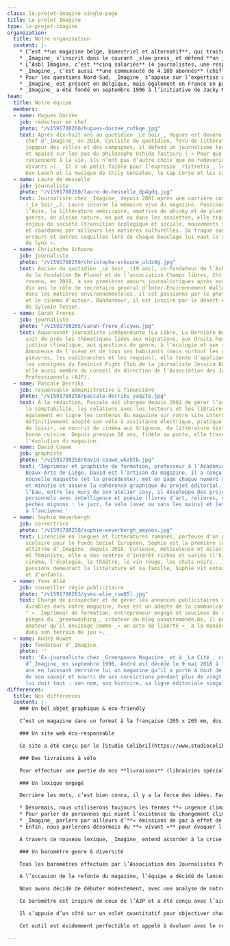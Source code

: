 ```yaml
---
class: le-projet-imagine single-page
title: Le projet Imagine
type: le-projet-imagine
organization:
  title: Notre organisation
  content: |-
    * C’est **un magazine belge, bimestriel et alternatif**, qui traite des questions d’**écologie, de société et de relations Nord-Sud.** Il est édité par une Asbl, indépendante de tout groupe de presse et de tout parti politique, et géré par l’équipe qui le réalise.
    * _Imagine_ s’inscrit dans le courant _slow press_ et défend **un journalisme d’impact, au long cours, à la fois vivant et critique, apaisé et constructif**. Tous les deux mois, il recherche la qualité plutôt que la quantité. Il ralentit pour offrir à ses lecteurs une information originale, fiable et nuancée.
    * L’Asbl Imagine, c’est **cinq salariés** (4 journalistes, une responsable administrative et financière), un **graphiste et une correctrice indépendants**, une équipe de **collaborateurs réguliers** (journalistes, illustrateurs, photographes, chroniqueurs…), un conseiller régie publicitaire free lance et une équipe d’ambassadeurs Imagine.
    * _Imagine_, c’est aussi **une communauté de 4.108 abonnés** (chiffres arrêtés fin mai 2020), et une moyenne de 1 200 exemplaires vendus par numéro en 2019 (librairies, magasins bio…). C’est **un modèle économique mixte** qui s’appuie sur les abonnements (50%), les ventes au numéro (10 %), des suppléments rédactionnels et des annonces publicitaires éthiques et durables (7 %), un soutien de son partenaire CNCD 11.11.11 et une aide à la presse périodique d’opinion de la Fédération Wallonie-Bruxelles (33 %).
    * Pour les questions Nord-Sud, _Imagine_ s’appuie sur l’expertise de son partenaire, **le Centre national de coopération au développement (CNCD-11.11.11),** une coupole qui réunit 90 organisations non gouvernementales (ONG) belges de solidarité internationale. Au fil de son histoire, notre magazine a également tissé des liens étroits avec le monde associatif, les universités, les mouvements citoyens… _Imagine_ est également associé depuis 2018 à **l’Asbl Climate Voices – Les Voix du climat** qui a pour objectifs d’informer, de sensibiliser et d’accompagner différents publics sur les changements climatiques et en particulier les enjeux de la transition écologique et sociale.
    * _Imagine_ est présent en Belgique, mais également en France en partenariat **avec Les Liens qui Libèrent** qui assure sa distribution dans l’Hexagone. Créée en 2014 en association avec Actes Sud, cette jeune maison d’édition française interroge la question de la crise des liens dans nos sociétés occidentales. A l’automne, _Imagine_ & LLL co-éditeront un hors-série inédit autour de l’origine des catastrophes.
    * _Imagine_ a été fondé en septembre 1996 à l’initiative de Jacky Morael, alors secrétaire fédéral d’Ecolo avec l’appui de son parti et la venue d’André Ruwet (ex-rédacteur en chef du magazine _Greenpeace_ et journaliste à _La Cité_). En janvier 2003, les Verts ont décidé de renoncer à _Imagine_ et de créer leur propre publication. La rédaction a ensuite racheté le titre, créé **son Asbl et relancé ce média de manière totalement autonome.** En 2004, elle s’est associée avec le CNCD-11.11.11 pour développer l’aspect Nord-Sud. En 2014, elle a entrepris une première réforme importante (52 à 100 pages, nouveau format…). Avec le processus #Imagine2020, l’équipe franchit un pas supplémentaire en se positionnant comme **« le » magazine des mutations en cours et à venir**.
team:
  title: Notre équipe
  members:
  - name: Hugues Dorzée
    job: rédacteur en chef
    photo: "/v1591708260/hugues-dorzee_rufkqe.jpg"
    text: Après dix-huit ans au quotidien _Le Soir_, Hugues est devenu rédacteur en
      chef d’_Imagine_ en 2014. Cycliste du quotidien, féru de littérature anglo-saxonne,
      joggeur des villes et des campagnes, il défend un journalisme terre-à-terre
      et apaisé sur les pas du philosophe Uchida Tastsuru (_« Pour que les médias
      reviennent à la vie, ils n’ont pas d’autre choix que de redevenir des êtres
      vivants »)._ Il a un petit faible pour l’expresso _ristretto_, les films de
      Ken Loach et la musique de Chily Gonzales, le Cap Corse et les cabanes perchées.
  - name: Laure de Hesselle
    job: journaliste
    photo: "/v1591708260/laure-de-hesselle_dp4gdq.jpg"
    text: Journaliste chez _Imagine_ depuis 2001 après une carrière comme indépendante
      (_Le Soir_…), Laure incarne la mémoire vive du magazine. Passionnée par le cinéma,
      l’Asie, la littérature américaine, amatrice de whisky et de plantes en tous
      genres, en pleine nature, en pot ou dans les assiettes, elle traite des grands
      enjeux de société (transition écologique et sociale, mouvements sociaux, urbanisme…)
      et coordonne par ailleurs les matières culturelles. Sa traque sans pitié des
      erreurs et autres coquilles lors de chaque bouclage lui vaut le surnom d’« œil
      de lynx ».
  - name: Christophe Schoune
    job: journaliste
    photo: "/v1591708259/christophe-schoune_uldx8g.jpg"
    text: Ancien du quotidien _Le Soir_ (19 ans), co-fondateur de l’Asbl Climate Voices,
      de la Fondation Be Planet et de l’association Champs libres, Christophe est
      revenu, en 2019, à ses premières amours journalistiques après avoir occupé pendant
      dix ans le rôle de secrétaire général d’Inter-Environnement Wallonie. Spécialisé
      dans les matières environnementales, il est passionné par le photo-reportage
      et le cinéma d'auteur. Randonneur, il est inspiré par le désert et le cheminement
      de Sylvain Tesson.
  - name: Sarah Freres
    job: journaliste
    photo: "/v1591708265/sarah-frere_dlcywu.jpg"
    text: Auparavant journaliste indépendante (La Libre, La Dernière Heure), Sarah
      suit de près les thématiques liées aux migrations, aux droits humains, à la
      justice climatique, aux questions de genre, à l'écologie et aux relations Nord-Sud.
      Amoureuse de l’océan et de tous ses habitants (mais surtout les coraux, les
      pieuvres, les nudibranches et les requins), elle tente d’appliquer au quotidien
      les consignes du Feminist Fight Club de la journaliste Jessica Benett. En parallèle,
      elle aussi membre du conseil de direction de l’Association des Journalistes
      Professionnels (AJP).
  - name: Pascale Derriks
    job: responsable administrative & financière
    photo: "/v1591708258/pascale-derriks_yaqzte.jpg"
    text: À la rédaction, Pascale est chargée depuis 2001 de gérer l’administration,
      la comptabilité, les relations avec les lecteurs et les libraires. Elle met
      également en ligne les contenus du magazine sur notre site internet. Elle a
      définitivement adopté son vélo à assistance électrique, pratique plusieurs sports
      de loisir, se nourrit de cinéma aux Grignoux, de littérature historique et de…
      bonne cuisine. Depuis presque 20 ans, fidèle au poste, elle traverse sans encombre
      l'évolution du magazine.
  - name: David Cauwe
    job: graphiste
    photo: "/v1591708258/david-cauwe_w6zktb.jpg"
    text: 'Imprimeur et graphiste de formation, professeur à l’Académie Royale des
      Beaux-Arts de Liège, David est l’artisan du magazine. Il a conçu de A à Z la
      nouvelle maquette (et la précédente), met en page chaque numéro avec talent
      et minutie et assure la cohérence graphique du projet éditorial. Au 23 rue Sous
      l’Eau, entre les murs de son atelier cosy, il développe des projets créatifs
      personnels avec intelligence et poésie (livres d’art, reliures, cartes…). Ses
      péchés mignons : le jazz, le vélo (avec ou sans les mains) et les typographiques
      à l’ancienne.'
  - name: Sophie Weverbergh
    job: correctrice
    photo: "/v1591708258/sophie-weverbergh_amyoos.jpg"
    text: Licenciée en langues et littératures romanes, porteuse d'un projet d'accrochage
      scolaire pour le Fonds Social Européen, Sophie est la première lectrice et correctrice
      attitrée d’_Imagine_ depuis 2018. Curieuse, méticuleuse et éclectique, humaniste
      et féministe, elle a des centres d’intérêt riches et variés (l'histoire, le
      cinéma, l'écologie, le théâtre, le vin rouge, les chats noirs...). Ses premières
      passions demeurant la littérature et sa famille, Sophie vit entourée de livres
      et d'enfants.
  - name: Yves Alié
    job: conseiller régie publicitaire
    photo: "/v1591708263/yves-alie_ruw85l.jpg"
    text: Chargé de prospecter et de gérer les annonces publicitaires éthiques et
      durables dans notre magazine, Yves est un adepte de la communication « à 360
      ° ». Imprimeur de formation, entrepreneur engagé et soucieux de contourner les
      pièges du _greenwashing_, créateur du blog unautremonde.be, il pratique la photo
      amateur qu’il envisage comme _« un acte de liberté »_ à la manière _« d’un gosse
      dans son terrain de jeu »._
  - name: André Ruwet
    job: fondateur d’_Imagine_
    photo: ''
    text: 'Ex-journaliste chez _Greenpeace Magazine_ et à _La Cité_, co-fondateur
      d’_Imagine_ en septembre 1996, André est décédé le 9 mai 2018 à l’âge de 67
      ans en laissant derrière lui un magazine qu’il a porté à bout de bras, irrigué
      de son savoir et nourri de ses convictions pendant plus de vingt ans. _Imagine_
      lui doit tout : son nom, son histoire, sa ligne éditoriale singulière.'
differences:
  title: Nos différences
  content: |-
    ### Un bel objet graphique & éco-friendly

    C’est un magazine dans un format à la française (205 x 265 mm, dos collé). La maquette est réalisée par l’Atelier David Cauwe (Liège). C’est aussi une publication éco-responsable (papier Lenza Green, 100 % recyclé, label FSC, encres végétales) imprimé au sein d’une entreprise familiale, locale et spécialisée dans l’édition durable (Kliemo, Eupen).

    ### Un site web éco-responsable

    Ce site a été conçu par le [Studio Colibri](https://www.studiocolibri.be "Studio Colibri") dans un esprit éco-responsable (code artisanal sur mesure, images et fonctionnalités allégées, peu de data mobile, peu d’affichages rapides…). Il est optimisé et va évoluer avec le temps. A l’ère du tout numérique, _Imagine_ s’efforce ainsi de rester fidèle à deux fondamentaux : une temporalité lente et une volonté de réduire au maximum son empreinte environnementale.

    ### Des livraisons à vélo

    Pour effectuer une partie de nos **livraisons** (librairies spécialisées, magasins bio…), nous travaillons avec la coopérative Rayon 9 (notre Asbl est membre de celle-ci) et leurs collègues du Coursier wallon (Namur et Mons) et Dioxyde de Gambettes (Bruxelles). En dehors de celles-ci, nos magazines sont distribués par Tondeur Diffusion.

    ### Un lexique engagé

    Derrière les mots, c’est bien connu, il y a la force des idées. Face aux bouleversements environnementaux en cours, la rédaction d’_Imagine_ a décidé d’adopter une ligne directrice lexicale plus claire inspirée de la charte rédigée par nos confrères du journal britannique _The Guardian_.

    * Désormais, nous utiliserons toujours les termes **« urgence climatique »** ou **« crise climatique »** plutôt que « changement climatique » qui, selon nous, ne reflète pas suffisamment la gravité de la situation. Pour décrire le phénomène au sens scientifique ou géophysique, nous opterons pour l’expression **« dérèglement climatique ».**
    * Pour parler de personnes qui nient l’existence du changement climatique ou le fait qu’il soit causé par l’activité humaine, nous utiliserons systématiquement l’expression **« climato-négationnistes »**, plutôt que « climato-sceptiques ». En effet, derrière le scepticisme, il y a l’idée de doute, d’incrédulité. Or le débat ne peut en aucun cas se poser en ces termes : les preuves scientifiques sont avérées et nombreuses. Les réfuter, c’est pratiquer du négationnisme.
    * _Imagine_ parlera par ailleurs d’**« émissions de gaz à effet de serre »** plutôt que d'« émissions de carbone » ou d'« émissions de dioxyde de carbone ». Bien que ces deux expressions ne soient pas inexactes, nous préférons utiliser un terme qui intègre tous les gaz nuisibles au climat, y compris le méthane, les oxydes d'azote, les CFC…
    * Enfin, nous parlerons désormais du **« vivant »** pour évoquer l’ensemble des organismes non-humains (plantes, animaux, micro-organismes…) et de **« biodiversité »** quand il s’agit d’un contexte plus scientifique.

    A travers ce nouveau lexique, _Imagine_ entend accorder à la crise climatique toute l’attention qu’elle exige.

    ### Un baromètre genre & diversité

    Tous les baromètres effectués par l’Association des Journalistes Professionnels (AJP) débouchent sur le même constat : les femmes, les personnes racisées et les minorités de genre sont sous-représentées dans l’espace médiatique. Si notre rédaction veut penser chaque numéro comme le reflet de la diversité de notre société, nous ne sommes pas exempts de certains biais, profondément ancrés.

    A l’occasion de la refonte du magazine, l’équipe a décidé de lancer son propre baromètre, disponible dans chaque numéro. Encore perfectible, cet outil sera amélioré au fil du temps.

    Nous avons décidé de débuter modestement, avec une analyse de notre dossier (21 pages).

    Ce baromètre est inspiré de ceux de l’AJP et a été conçu avec l’aide précieuse de Florence Le Cam (professeure de journalisme à l’ULB, qui figure aussi parmi le groupe des Pisteurs d’Imagine), Lise Ménalque (assistante-doctorante en sciences de l'information et de la communication à l’ULB) et Sabri Derinöz (chercheur en sciences sociales, qui a notamment été en charge de la première étude de la diversité et de l’égalité portant sur la presse écrite belge francophone au sein de l’AJP).

    Il s’appuie d’un côté sur un volet quantitatif pour objectiver chaque numéro et constater les lacunes. Car nous sommes conscients que compter est insuffisant – les chiffres ne disent rien des stéréotypes que nous pourrions reproduire, consciemment ou inconsciemment –, le second volet est davantage qualitatif.

    Cet outil est évidemment perfectible et appelé à évoluer avec le regard d’experts, de personnalités de la société civile, de vous, nos lecteurs, avec la ferme intention qu’il puisse nous servir dans nos pratiques rédactionnelles afin d’assurer une meilleure représentation du genre et de la diversité dans nos colonnes.

---
```

